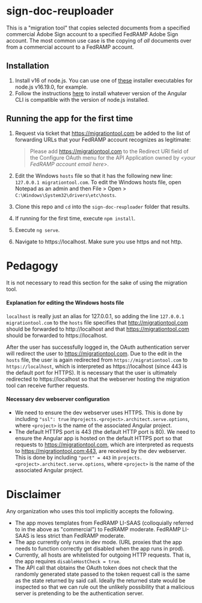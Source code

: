 # sign-doc-reuploader

This is a "migration tool" that copies selected documents from a specified commercial Adobe Sign account to a specified FedRAMP Adobe Sign account. The most common use case is the copying of *all* documents over from a commercial account to a FedRAMP account.

## Installation

1. Install v16 of node.js. You can use one of [these](https://nodejs.org/download/release/v16.19.0/) installer executables for node.js v16.19.0, for example.
2. Follow the instructions [here]() to install whatever version of the Angular CLI is compatible with the version of node.js installed.

## Running the app for the first time

1. Request via ticket that https://migrationtool.com be added to the list of forwarding URLs that your FedRAMP account recognizes as legitimate:

   > Please add https://migrationtool.com to the Redirect URI field of the Configure OAuth menu for the API Application owned by &lt;*your FedRAMP account email here*&gt;.

2. Edit the Windows `hosts` file so that it has the following new line: `127.0.0.1 migrationtool.com`. To edit the Windows hosts file, open Notepad as an admin and then File > Open >  `C:\Windows\System32\drivers\etc\hosts`.

3. Clone this repo and `cd` into the `sign-doc-reuploader` folder that results.

4. If running for the first time, execute `npm install`.

5. Execute `ng serve`.

6. Navigate to https://localhost. Make sure you use https and not http.

# Pedagogy

It is not necessary to read this section for the sake of using the migration tool.

#### Explanation for editing the Windows hosts file

`localhost` is really just an alias for 127.0.0.1, so adding the line `127.0.0.1 migrationtool.com` to the `hosts` file specifies that http://migrationtool.com should be forwarded to http://localhost and that https://migrationtool.com should be forwarded to https://localhost.

After the user has successfully logged in, the OAuth authentication server will redirect the user to https://migrationtool.com. Due to the edit in the `hosts` file, the user is again redirected from `https://migrationtool.com` to `https://localhost`, which is interpreted as https://localhost (since 443 is the default port for HTTPS). It is necessary that the user is ultimately redirected to https://localhost so that the webserver hosting the migration tool can receive further requests.

#### Necessary dev webserver configuration

- We need to ensure the dev webserver uses HTTPS. This is done by including `"ssl": true` in`projects.<project>.architect.serve.options`, where `<project>` is the name of the associated Angular project.
- The default HTTPS port is 443 (the default HTTP port is 80). We need to ensure the Angular app is hosted on the default HTTPS port so that requests to https://migrationtool.com, which are interpreted as requests to https://migrationtool.com:443, are received by the dev webserver. This is done by including `"port" = 443` in `projects.<project>.architect.serve.options`, where `<project>` is the name of the associated Angular project.

# Disclaimer

Any organization who uses this tool implicitly accepts the following.

- The app moves templates from FedRAMP LI-SAAS (colloquially referred to in the above as "commercial") to FedRAMP moderate. FedRAMP LI-SAAS is less strict than FedRAMP moderate.
- The app currently only runs in dev mode. (URL proxies that the app needs to function correctly get disabled when the app runs in prod).
- Currently, all hosts are whitelisted for outgoing HTTP requests. That is, the app requires `disableHostCheck = true`.
- The API call that obtains the OAuth token does not check that the randomly generated state passed to the token request call is the same as the state returned by said call. Ideally the returned state would be inspected so that we can rule out the unlikely possibility that a malicious server is pretending to be the authentication server.
